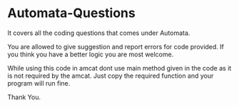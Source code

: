# Automata-Questions
It covers all the coding questions that comes under Automata.

You are allowed to give suggestion and report errors for code provided. If you think you have a better logic you are most welcome.

While using this code in amcat dont use main method given in the code as it is not required by the amcat. Just copy the required function and your program will run fine.

Thank You.
